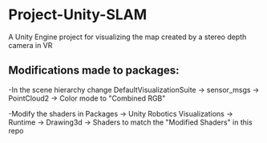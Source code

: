 # Project-Unity-SLAM
A Unity Engine project for visualizing the map created by a stereo depth camera in VR

## Modifications made to packages:

-In the scene hierarchy change DefaultVisualizationSuite -> sensor_msgs -> PointCloud2 -> Color mode to "Combined RGB"

-Modify the shaders in Packages -> Unity Robotics Visualizations -> Runtime -> Drawing3d -> Shaders to match the "Modified Shaders" in this repo